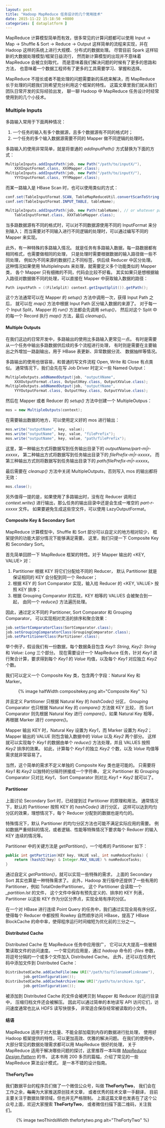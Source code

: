 ```yaml
---
layout: post
title: "Hadoop MapReduce 任务设计的几个常用技术"
date: 2015-11-22 15:18:50 +0800
categories: [ dataplatform ]
---
```


MapReduce 计算模型简单而有效，很多常见的计算问题都可以使用
Input -> Map -> Shuffle & Sort -> Reduce -> Output
这样简单的流程来实现，并在 Hadoop 这样的系统上进行大规模、分布式的数据处理。
尽管目前 Spark 这样较新的大数据处理模型/框架日益流行，
然而新计算模型的出现并不意味着 MapReduce 会被立刻取代，
而是意味着我们解决问题的时候有了更多的思路和方法，
也意味着一个数据工程师有了更多的工具需要学习、掌握和选择。

<!-- more -->

MapReduce 不擅长或者不能处理的问题需要新的系统来解决，而 MapReduce
长于处理的问题我们则希望充分利用这个框架的特性。
这篇文章里我们就从我们团队日常开发的实际经验出发，
聊一聊 Hadoop 中 MapReduce 任务设计时经常使用到的几个小技术。

### Multiple Inputs

多路输入常用于下面两种情况：

1. 一个任务的输入有多个数据源，且多个数据源有不同的格式时；
2. 一个任务的多个输入数据源需要不同的 Mapper 做不同逻辑的处理时。

多路输入的使用非常简单，就是将普通的 *addInputPath()* 方式替换为下面的方式：

``` Java
MultipleInputs.addInputPath(job, new Path("/path/to/inputX/"),
    XXXInputFormat.class, XXXMapper.class);
MultipleInputs.addInputPath(job, new Path("/path/to/inputY/"),
    YYYInputFormat.class, YYYMapper.class);
```

而某一路输入是 HBase Scan 时，也可以使用类似的方式：

``` Java
conf.set(TableInputFormat.SCAN, TableMapReduceUtil.convertScanToString(yourScan));
conf.set(TableInputFormat.INPUT_TABLE, tableName);

MultipleInputs.addInputPath(job, new Path(tableName), // or whatever path, doesn't matter
    TableInputFormat.class, XXXTableMapper.class);
```

当多路数据源有不同的格式时，可以对不同数据源使用不同的 InputFormat 来分别输入；
而当需要对不同输入进行不同逻辑的处理时，可以通过编写不同的 Mapper 来实现。

此外，有一种特殊的多路输入情况。
就是任务有多路输入数据，每一路数据都有相同格式，也需要做相同的处理，
只是处理时需要根据数据的输入路径做一些不同处理，
例如为不同来源的数据打上不同标签，供后续 Reducer 中区分处理。
这种情况如果使用 MultipleInputs 来处理，就需要定义多个功能类似的 Mapper 类，
各个 Mapper 只有细微的不同，代码会比较不好看。
其实如果只是想根据输入路径对数据做不同的处理，可以直接在 Mapper
中获取输入数据的路径：

```Java
Path inputPath = ((FileSplit) context.getInputSplit()).getPath();
```

这个方法通常可以在 Mapper 的 *setup()* 方法中调用一次，获得 Input Path 之后，
就可以在 *map()* 方法中根据 Input Path 区分输入数据的来源了。
对于每一个 Input Split，Mapper 的 *run()* 方法都会先调用 *setup()*，
然后对这个 Split 中的每一个 Record 执行 *map()* 方法，最后 *cleanup()*。

#### Multiple Outputs

在我们这边的日常开发中，多路输出的使用比多路输入更常见一点。
有时是需要从一个任务中输出多路数据供后续的多个流程进行处理，
有时则是需要在主要输出之外增加一路副输出，用于 HBase 表更新、异常数据分流、
数据抽样等情况。

多路输出的使用也很容易，和普通的写文件流程 Open, Write 和 Close 有点类似。
通常情况下，我们会先在写 Job Driver 时定义一些 Named Output：

``` Java
MultipleOutputs.addNamedOutput(job, "outputXName",
    XXXOutputFormat.class, OutputXKey.class, OutputXValue.class);
MultipleOutputs.addNamedOutput(job, "outputYName",
    YYYOutputFormat.class, OutputYKey.class, OutputYValue.class);
```

然后在 Mapper 或者 Reducer 的 *setup()* 方法中创建一个 MultipleOutpus：

``` Java
mos = new MultipleOutputs(context);
```

在需要输出数据的地方，可以使用定义好的 mos 进行输出：

``` Java
mos.write("outputName", key, value);
mos.write("outputName", key, value, "filePrefix");
mos.write("outputName", key, value, "path/filePrefix");
```

这里，第一种输出方式将数据写到任务输出目录下的 *outputName/part-m|r-xxxxx*，
第二种输出方式将数据写到任务输出目录下的 *filePrefix-m|r-xxxxx*，
而第三种输出方式则将数据写到任务输出目录下的 *path/filePrefix-m|r-xxxxx*。

最后需要在 *cleanup()* 方法中关闭 MultipleOutputs，否则写入 mos 的输出都将无效：

``` Java
mos.close();
```

另外值得一提的是，如果使用了多路输出时，没有在 Reducer 调用过 *context.write()*
进行输出，那么任务的输出目录中还是会生成一堆空的 *part-r-xxxxx* 文件。
如果要避免生成这些空文件，可以使用 LazyOutputFormat。

#### Composite Key & Secondary Sort

MapReduce 计算模型中，Shuffle 和 Sort 部分可以自定义的地方相对较少，
框架提供的功能大部分情况下能够满足需要。
这里，我们只提一下 Composite Key 和 Secondary Sort。

首先简单回顾一下 MapReduce 框架的特性。对于 Mapper 输出的 \<KEY, VALUE\> 对：

1. Partitioner 根据 KEY 将它们分配给不同的 Reducer， 默认 Partitioner
就是保证相同的 KEY 会分配到同一个 Reducer；
2. 根据 KEY 的 Sort Comparator 实现，输入给 Reducer 的 \<KEY, VALUE\>
按照 KEY 排序；
3. 根据 Grouping Comparator 的实现，KEY 相等的 VALUES 会被聚合到一起，
由同一个 *reduce()* 方法遍历处理。

因此，通过定义不同的 Partitioner, Sort Comparator 和 Grouping Comparator，
可以实现相对灵活的排序和聚合效果：

``` Java
job.setSortComparatorClass(SortComparator.class);
job.setGroupingComparatorClass(GroupingComparator.class);
job.setPartitionerClass(Partitioner.class);
```

举个例子，假设我们有一份数据，每个数据条目包含 *Key1: String*, *Key2: String* 和
*Value: Long* 三个部分。
现在需要设计一个 MapReduce 任务，针对 *Key1* 进行聚合计算，要求得到每个 *Key1*
的 *Value* 均值，以及每个 *Key1* 对应独立 *Key2* 个数。

我们可以定义一个 Composite Key 类，包含两个字段：Natural Key 和 Marker。

<center>
{% image halfWidth compositekey.png alt="Composite Key" %}
</center>

并且定义 Partitioner 只根据 Natural Key 的 *hashCode()* 分区，
Grouping Comparator 也只根据 Natural Key 的 *compare()* 方法做 KEY 比较，
而 Sort Comparator 则先根据 Natural Key 进行 *compare()*，如果 Natural Key
相等，再根据 Marker 进行 *compare()*。

Mapper 输出 KEY 时，Natural Key 设置为 *Key1*，而 Marker 设置为 *Key2*；
Mapper 输出的 VALUE 则包含输入数据中的 *Value* 以及 *Key2* 两个部分。
这样就可以实现每个 *Key1* 的数据由单个 *reduce()* 方法处理，并且 VALUES
按照 *Key2* 排序的效果。
如此，计算每个 *Key1* 的独立 *Key2* 个数，以及 *Value* 均值等需求就非常容易了。

当然，这个简单的需求不定义单独的 Composite Key 类也是可能的。
只需要将 *Key1* 和 *Key2* 以独特的分隔符拼接成一个字符串，
定义 Partitioner 和 Grouping Comparator 只对比 *Key1*，
Sort Comparator 则对比 *Key1 + Key2* 就可以了。

#### Partitioner

上面讨论 Secondary Sort 时，已经提到过 Partitioner 的原理和用法。
通常情况下，默认的 Partitioner 按照 KEY 的 *hashCode()* 进行分区，
这样可以达到均匀分区的效果，理想情况下，每个 Reducer 分配到的数据也是均匀的。

特殊情况下，默认 Partitioner 的均匀分区方法也可能不满足实际应用的需要。
例如数据严重倾斜的情况，或者逻辑、性能等特殊情况下要求每个 Reducer
的输入 KEY 连续的情况等。

Partitioner 中的关键方法是 *getPartition()*，一个哈希的 Partitioner 如下：

``` Java
public int getPartition(KEY key, VALUE val, int numReduceTasks) {
    return (hash32(key) & Integer.MAX_VALUE) % numReduceTasks;
}
```

通过自定义 *getPartition()*，就可以实现一些特殊的需求，
上面的 Secondary Sort 其实也算是一种特殊需求了。
此外，Hadoop 发行版中还提供了一些有用的 Partitioner，例如 TotalOrderPartitioner。
这个 Partitioner 会读取一个 *_partition.lst* 的文件，
这个文件中保存有预先定义的、排序的 KEY 列表，Partitioner 以这些 KEY
作为分区分界点，实现全局有序的分区。

在一个对 HBase 进行连续 Point Query 的任务中，我们通过实现全局有序分区，
使得每个 Reducer 中都按照 Rowkey 自然顺序访问 HBase，提高了 HBase BlockCache
的命中率，使得程序运行时间缩短为优化前的三分之一。

#### Distributed Cache

Distributed Cache 在 MapReduce 任务中应用很广，
它可以大大提高一些被频繁读取文件的访问速度。
一个常见的应用是，通过 *hadoop* 命令的 *-files* 参数，
将逗号分隔的一个或多个文件加入 Distributed Cache。
此外，还可以在任务代码中添加文件到 Distributed Cache：

``` Java
DistributedCache.addCacheFile(new URI("/path/to/filename#linkname"),
        job.getConfiguration());
DistributedCache.addCacheArchive(new URI("/path/to/archive.tgz",
        job.getConfiguration());
```

被添加到 Distributed Cache 的文件会被拷贝到 Mapper 和 Reducer 的运行目录中，
压缩归档文件还会被解压。
因此可以通过简单的本地读写 API 访问它们，访问速度通常也比从 HDFS 读写快很多，
非常适合保存经常被读取的小文件。

#### 结语

MapReduce 适用于对大批量、不能全部加载到内存的数据进行批处理，
使用好 Hadoop 框架提供的特性，可以更加高效、优雅的解决问题。
在我们的使用中，大部分常见的数据处理需求都可以用 MapReduce 很好的处理，
关于 MapReduce 适用于解决哪些问题的探讨，这里推荐一本叫做
[*MapReduce Design Pattern*][mrdp] 的书，
这本书用 200 多页的篇幅，介绍了常见的一些 MapReduce 算法设计模式，
是一本不错的设计指南。

#### TheFortyTwo

我们数据平台的程序员们做了一个微信公众号，叫做 **TheFortyTwo**，
我们会在工作之余，<del>每周</del>为大家推送原创技术文章，
或者优秀的技术文章一手翻译，
目前主要关注于数据处理领域，但也并无严格限制。
上面这篇文章也发表在了这个公众号上面，欢迎大家搜索 **TheFortyTwo**，
或者微信扫描下面二维码，关注我们。

<center>
{% image twoThirdsWidth thefortytwo.png alt="TheFortyTwo" %}
</center>

[mrdp]:     http://shop.oreilly.com/product/0636920025122.do
